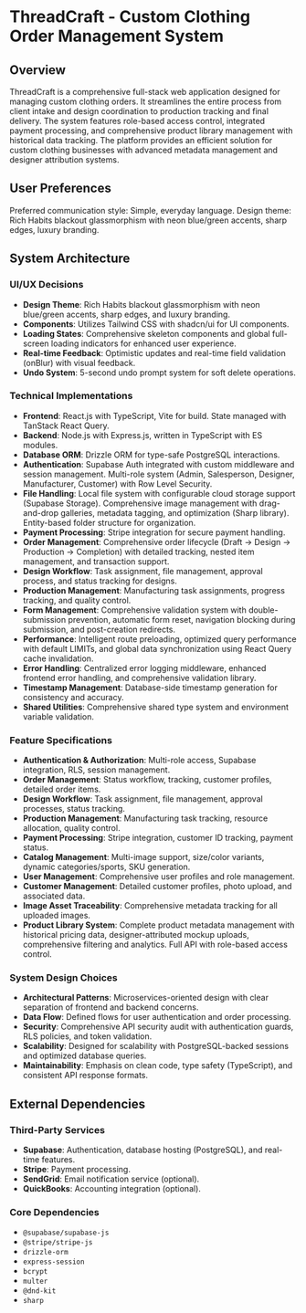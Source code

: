 # ThreadCraft - Custom Clothing Order Management System

## Overview
ThreadCraft is a comprehensive full-stack web application designed for managing custom clothing orders. It streamlines the entire process from client intake and design coordination to production tracking and final delivery. The system features role-based access control, integrated payment processing, and comprehensive product library management with historical data tracking. The platform provides an efficient solution for custom clothing businesses with advanced metadata management and designer attribution systems.

## User Preferences
Preferred communication style: Simple, everyday language.
Design theme: Rich Habits blackout glassmorphism with neon blue/green accents, sharp edges, luxury branding.

## System Architecture

### UI/UX Decisions
- **Design Theme**: Rich Habits blackout glassmorphism with neon blue/green accents, sharp edges, and luxury branding.
- **Components**: Utilizes Tailwind CSS with shadcn/ui for UI components.
- **Loading States**: Comprehensive skeleton components and global full-screen loading indicators for enhanced user experience.
- **Real-time Feedback**: Optimistic updates and real-time field validation (onBlur) with visual feedback.
- **Undo System**: 5-second undo prompt system for soft delete operations.

### Technical Implementations
- **Frontend**: React.js with TypeScript, Vite for build. State managed with TanStack React Query.
- **Backend**: Node.js with Express.js, written in TypeScript with ES modules.
- **Database ORM**: Drizzle ORM for type-safe PostgreSQL interactions.
- **Authentication**: Supabase Auth integrated with custom middleware and session management. Multi-role system (Admin, Salesperson, Designer, Manufacturer, Customer) with Row Level Security.
- **File Handling**: Local file system with configurable cloud storage support (Supabase Storage). Comprehensive image management with drag-and-drop galleries, metadata tagging, and optimization (Sharp library). Entity-based folder structure for organization.
- **Payment Processing**: Stripe integration for secure payment handling.
- **Order Management**: Comprehensive order lifecycle (Draft → Design → Production → Completion) with detailed tracking, nested item management, and transaction support.
- **Design Workflow**: Task assignment, file management, approval process, and status tracking for designs.
- **Production Management**: Manufacturing task assignments, progress tracking, and quality control.
- **Form Management**: Comprehensive validation system with double-submission prevention, automatic form reset, navigation blocking during submission, and post-creation redirects.
- **Performance**: Intelligent route preloading, optimized query performance with default LIMITs, and global data synchronization using React Query cache invalidation.
- **Error Handling**: Centralized error logging middleware, enhanced frontend error handling, and comprehensive validation library.
- **Timestamp Management**: Database-side timestamp generation for consistency and accuracy.
- **Shared Utilities**: Comprehensive shared type system and environment variable validation.

### Feature Specifications
- **Authentication & Authorization**: Multi-role access, Supabase integration, RLS, session management.
- **Order Management**: Status workflow, tracking, customer profiles, detailed order items.
- **Design Workflow**: Task assignment, file management, approval processes, status tracking.
- **Production Management**: Manufacturing task tracking, resource allocation, quality control.
- **Payment Processing**: Stripe integration, customer ID tracking, payment status.
- **Catalog Management**: Multi-image support, size/color variants, dynamic categories/sports, SKU generation.
- **User Management**: Comprehensive user profiles and role management.
- **Customer Management**: Detailed customer profiles, photo upload, and associated data.
- **Image Asset Traceability**: Comprehensive metadata tracking for all uploaded images.
- **Product Library System**: Complete product metadata management with historical pricing data, designer-attributed mockup uploads, comprehensive filtering and analytics. Full API with role-based access control.

### System Design Choices
- **Architectural Patterns**: Microservices-oriented design with clear separation of frontend and backend concerns.
- **Data Flow**: Defined flows for user authentication and order processing.
- **Security**: Comprehensive API security audit with authentication guards, RLS policies, and token validation.
- **Scalability**: Designed for scalability with PostgreSQL-backed sessions and optimized database queries.
- **Maintainability**: Emphasis on clean code, type safety (TypeScript), and consistent API response formats.

## External Dependencies

### Third-Party Services
- **Supabase**: Authentication, database hosting (PostgreSQL), and real-time features.
- **Stripe**: Payment processing.
- **SendGrid**: Email notification service (optional).
- **QuickBooks**: Accounting integration (optional).

### Core Dependencies
- `@supabase/supabase-js`
- `@stripe/stripe-js`
- `drizzle-orm`
- `express-session`
- `bcrypt`
- `multer`
- `@dnd-kit`
- `sharp`